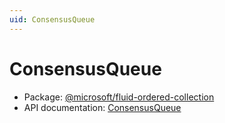 ```yaml
---
uid: ConsensusQueue
---
```


# ConsensusQueue

- Package: [@microsoft/fluid-ordered-collection](../api/fluid-ordered-collection.md)
- API documentation: [ConsensusQueue](../api/fluid-ordered-collection.consensusqueue.md)

